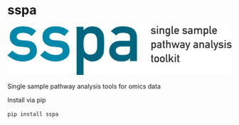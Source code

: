 # sspa
![sspa_logo](sspa_logo.png)


Single sample pathway analysis tools for omics data

Install via pip

```pip install sspa```



